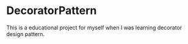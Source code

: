 # DecoratorPattern

This is a educational project for myself when I was learning decorator design pattern.
